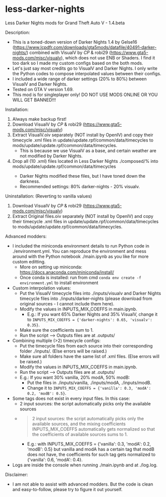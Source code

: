# less-darker-nights
Less Darker Nights mods for Grand Theft Auto V - 1.4.beta

Description:
+ This is a toned-down version of Darker Nights 1.4 by Gelse16 (https://www.lcpdfr.com/downloads/gta5mods/datafile/40491-darker-nights/) combined with VisualV by _CP_ & robi29 (https://www.gta5-mods.com/misc/visualv), which does not use ENB or Shaders. I find it too dark so I made my custom configs based on the both mods.
+ Let's just say most credits go to VisualV and Darker Nights. I only write the Python codes to compose interpolated values between their configs.
+ I included a wide range of darker settings (20% to 80%) between VisualV and Darker Nights.
+ Tested on GTA V version 1.69.
+ This mod is for singleplayer only! DO NOT USE MODS ONLINE OR YOU WILL GET BANNED!!!

Installation:
1. Always make backup first!
2. Download VisualV by _CP_ & robi29 (https://www.gta5-mods.com/misc/visualv)
3. Extract VisualV.oiv separately (NOT install by OpenIV) and copy their timecycle .xml files in update/update.rpf/common/data/timecycles to mods/update/update.rpf/common/data/timecycles.
    + This is because we use VisualV as a base, and certain weather are not modified by Darker Nights.
3. Drop all (10 .xml) files located in Less Darker Nights ./composed/<your-choice>% into mods/update/update.rpf/common/data/timecycles
    + Darker Nights modified these files, but I have toned down the darkness.
    + Recommended settings: 80% darker-nights - 20% visualv.

Uninstallation: (Reverting to vanilla values)
1. Download VisualV by _CP_ & robi29 (https://www.gta5-mods.com/misc/visualv)
2. Extract Original files.oiv separately (NOT install by OpenIV) and copy their timecycle .xml files in update/update.rpf/common/data/timecycles to mods/update/update.rpf/common/data/timecycles.

Advanced modders:
+ I included the miniconda environment details to run Python code in ./environment.yml. You can reproduce the environment and mess around with the Python notebook ./main.ipynb as you like for more custom editting.
    + More on setting up miniconda: https://docs.anaconda.com/miniconda/install/
    + Once conda is installed: run from cmd `conda env create -f environment.yml` to install environment
+ Custom interpolation values:
    + Put the VisualV timecycle files into ./inputs/visualv and Darker Nights timecycle files into ./inputs/darker-nights (please download from original sources - I cannot include them here).
    + Modify the values in INPUTS_MIX_COEFFS in main.ipynb.
        + E.g.: If you want 65% Darker Nights and 35% VisualV, change it to ```INPUTS_MIX_COEFFS = {'darker-nights': 0.65, 'visualv': 0.35}```.
    + Make sure the coefficients sum to 1.
    + Run the script --> Outputs files are at .outputs/
+ Combining multiple (>2) timecycle configs:
    + Put the timecycle files from each source into their corresponding folder ./inputs/<source>. (Else errors will be raised.)
    + Make sure all folders have the same list of .xml files. (Else errors will be raised.)
    + Modify the values in INPUTS_MIX_COEFFS in main.ipynb.
    + Run the script --> Outputs files are at .outputs/
    + E.g.: If you want 30% vanilla, 20% modA, 50% modB:
        + Put the files in ./inputs/vanilla, ./inputs/modA, ./inputs/modB.
        + Change it to ```INPUTS_MIX_COEFFS = {'vanilla': 0.3, 'modA': 0.2, 'modB': 0.5}```.
+ Some tags does not exist in every input files. In this case:
    + 2 input sources: the script automatically picks only the available sources 
    + >2 input sources: the script automatically picks only the available sources, and the mixing coefficients INPUTS_MIX_COEFFS automatically gets normalized so that the coefficients of available sources sums to 1.
        + E.g.: with INPUTS_MIX_COEFFS = {'vanilla': 0.3, 'modA': 0.2, 'modB': 0.5} but vanilla and modA has a certain tag that modB does not have, the coefficients for such tag gets normalized to {'vanilla': 0.6, 'modA': 0.4}.
+ Logs are inside the console when running ./main.ipynb and at ./log.log.

Disclaimer:
+ I am not able to assist with advanced modders. But the code is clean and easy-to-follow, please try to figure it out yourself.